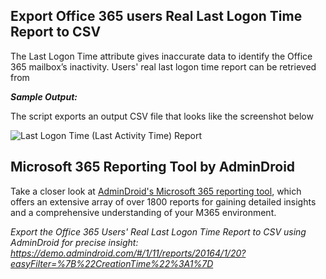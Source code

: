 ## Export Office 365 users Real Last Logon Time Report to CSV
The Last Logon Time attribute gives inaccurate data to identify the Office 365 mailbox’s inactivity. Users&#039; real last logon time report can be retrieved from

***Sample Output:*** 

The script exports an output CSV file that looks like the screenshot below

![Last Logon Time (Last Activity Time) Report](https://o365reports.com/wp-content/uploads/2019/06/Export-Office-365-users-last-logon-time-report-to-csv-using-PowerShell-768x145.png?v=1705576872)

## Microsoft 365 Reporting Tool by AdminDroid 

Take a closer look at [AdminDroid's Microsoft 365 reporting tool](https://admindroid.com/?src=GitHub), which offers an extensive array of over 1800 reports for gaining detailed insights and a comprehensive understanding of your M365 environment.

*Export the Office 365 Users' Real Last Logon Time Report to CSV using AdminDroid for precise insight: <https://demo.admindroid.com/#/1/11/reports/20164/1/20?easyFilter=%7B%22CreationTime%22%3A1%7D>*
